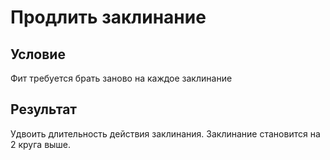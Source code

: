 # Продлить заклинание
## Условие
Фит требуется брать заново на каждое заклинание
## Результат
Удвоить длительность действия заклинания. Заклинание становится на 2 круга выше.